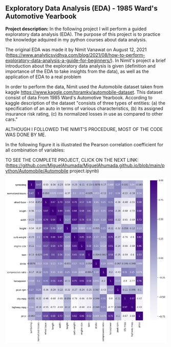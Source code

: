 ## Exploratory Data Analysis (EDA) - 1985 Ward's Automotive Yearbook

**Project description:** 
In the following project I will perform a guided exploratory data analysis (EDA). The purpose of this project is to practice the knowledge adquired in my python courses about data analysis.

The original EDA was made it by Nimit Vanawat on August 12, 2021 (https://www.analyticsvidhya.com/blog/2021/08/how-to-perform-exploratory-data-analysis-a-guide-for-beginners/). In Nimit's project a brief introduction about the exploratory data analysis is given (definition and importance of the EDA to take insights from the data), as well as the application of EDA to a real problem

In order to perform the data, Nimit used the Automobile dataset taken from kaggle https://www.kaggle.com/toramky/automobile-dataset. This dataset consist of data From 1985 Ward's Automotive Yearbook. According to kaggle description of the dataset "consists of three types of entities: (a) the specification of an auto in terms of various characteristics, (b) its assigned insurance risk rating, (c) its normalized losses in use as compared to other cars."

ALTHOUGH I FOLLOWED THE NIMIT'S PROCEDURE, MOST OF THE CODE WAS DONE BY ME.

In the following figure it is illustrated the Pearson correlation coefficient for all combination of variables:

TO SEE THE COMPLETE PROJECT, CLICK ON THE NEXT LINK: (https://github.com/MiguelAhumada/MiguelAhumada.github.io/blob/main/python/Automobile/Automobile project.ipynb)


<img src="https://github.com/MiguelAhumada/MiguelAhumada.github.io/blob/main/python/Automobile/correlation_matrix.png"/>
